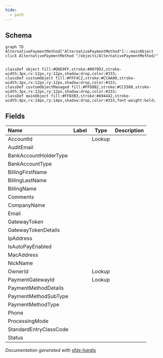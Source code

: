 ```yaml
---
hide:
  - path
---
```



## Schema

```mermaid
graph TD
AlternativePaymentMethod["AlternativePaymentMethod"]:::mainObject
click AlternativePaymentMethod "/objects/AlternativePaymentMethod/"


classDef object fill:#D6E9FF,stroke:#0070D2,stroke-width:3px,rx:12px,ry:12px,shadow:drop,color:#333;
classDef customObject fill:#FFF4C2,stroke:#CCAA00,stroke-width:3px,rx:12px,ry:12px,shadow:drop,color:#333;
classDef customObjectManaged fill:#FFD8B2,stroke:#CC5500,stroke-width:3px,rx:12px,ry:12px,shadow:drop,color:#333;
classDef mainObject fill:#FFB3B3,stroke:#A94442,stroke-width:4px,rx:14px,ry:14px,shadow:drop,color:#333,font-weight:bold;

```


<!-- Object description -->

## Fields

| Name      | Label | Type | Description |
| :-------- | :---- | :--: | :---------- | 
| AccountId |  | Lookup | <!-- --> |
| AuditEmail |  |  | <!-- --> |
| BankAccountHolderType |  |  | <!-- --> |
| BankAccountType |  |  | <!-- --> |
| BillingFirstName |  |  | <!-- --> |
| BillingLastName |  |  | <!-- --> |
| BillingName |  |  | <!-- --> |
| Comments |  |  | <!-- --> |
| CompanyName |  |  | <!-- --> |
| Email |  |  | <!-- --> |
| GatewayToken |  |  | <!-- --> |
| GatewayTokenDetails |  |  | <!-- --> |
| IpAddress |  |  | <!-- --> |
| IsAutoPayEnabled |  |  | <!-- --> |
| MacAddress |  |  | <!-- --> |
| NickName |  |  | <!-- --> |
| OwnerId |  | Lookup | <!-- --> |
| PaymentGatewayId |  | Lookup | <!-- --> |
| PaymentMethodDetails |  |  | <!-- --> |
| PaymentMethodSubType |  |  | <!-- --> |
| PaymentMethodType |  |  | <!-- --> |
| Phone |  |  | <!-- --> |
| ProcessingMode |  |  | <!-- --> |
| StandardEntryClassCode |  |  | <!-- --> |
| Status |  |  | <!-- --> |








_Documentation generated with [sfdx-hardis](https://sfdx-hardis.cloudity.com)_
